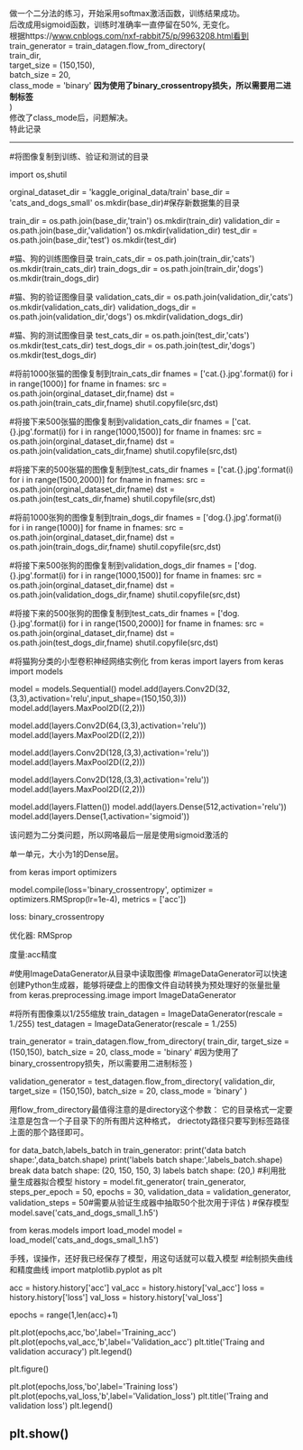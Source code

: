 做一个二分法的练习，开始采用softmax激活函数，训练结果成功。  
后改成用sigmoid函数，训练时准确率一直停留在50%, 无变化。  
根据https://www.cnblogs.com/nxf-rabbit75/p/9963208.html看到   
train_generator = train_datagen.flow_from_directory(  
    train_dir,  
    target_size = (150,150),   
    batch_size = 20,   
    class_mode = 'binary'  **因为使用了binary_crossentropy损失，所以需要用二进制标签**   
)   
修改了class_mode后，问题解决。   
特此记录     

----------------------------------------------------------------------
#将图像复制到训练、验证和测试的目录

import os,shutil

orginal_dataset_dir = 'kaggle_original_data/train'
base_dir = 'cats_and_dogs_small'
os.mkdir(base_dir)#保存新数据集的目录

train_dir = os.path.join(base_dir,'train')
os.mkdir(train_dir)
validation_dir = os.path.join(base_dir,'validation')
os.mkdir(validation_dir)
test_dir = os.path.join(base_dir,'test')
os.mkdir(test_dir)

\#猫、狗的训练图像目录
train_cats_dir = os.path.join(train_dir,'cats')
os.mkdir(train_cats_dir)
train_dogs_dir = os.path.join(train_dir,'dogs')
os.mkdir(train_dogs_dir)

\#猫、狗的验证图像目录
validation_cats_dir = os.path.join(validation_dir,'cats')
os.mkdir(validation_cats_dir)
validation_dogs_dir = os.path.join(validation_dir,'dogs')
os.mkdir(validation_dogs_dir)

\#猫、狗的测试图像目录
test_cats_dir = os.path.join(test_dir,'cats')
os.mkdir(test_cats_dir)
test_dogs_dir = os.path.join(test_dir,'dogs')
os.mkdir(test_dogs_dir)

#将前1000张猫的图像复制到train_cats_dir
fnames = ['cat.{}.jpg'.format(i) for i in range(1000)]
for fname in fnames:
    src = os.path.join(orginal_dataset_dir,fname)
    dst = os.path.join(train_cats_dir,fname)
    shutil.copyfile(src,dst)

#将接下来500张猫的图像复制到validation_cats_dir
fnames = ['cat.{}.jpg'.format(i) for i in range(1000,1500)]
for fname in fnames:
    src = os.path.join(orginal_dataset_dir,fname)
    dst = os.path.join(validation_cats_dir,fname)
    shutil.copyfile(src,dst)

#将接下来的500张猫的图像复制到test_cats_dir
fnames = ['cat.{}.jpg'.format(i) for i in range(1500,2000)]
for fname in fnames:
    src = os.path.join(orginal_dataset_dir,fname)
    dst = os.path.join(test_cats_dir,fname)
    shutil.copyfile(src,dst)

#将前1000张狗的图像复制到train_dogs_dir
fnames = ['dog.{}.jpg'.format(i) for i in range(1000)]
for fname in fnames:
    src = os.path.join(orginal_dataset_dir,fname)
    dst = os.path.join(train_dogs_dir,fname)
    shutil.copyfile(src,dst)

#将接下来500张狗的图像复制到validation_dogs_dir
fnames = ['dog.{}.jpg'.format(i) for i in range(1000,1500)]
for fname in fnames:
    src = os.path.join(orginal_dataset_dir,fname)
    dst = os.path.join(validation_dogs_dir,fname)
    shutil.copyfile(src,dst)

#将接下来的500张狗的图像复制到test_cats_dir
fnames = ['dog.{}.jpg'.format(i) for i in range(1500,2000)]
for fname in fnames:
    src = os.path.join(orginal_dataset_dir,fname)
    dst = os.path.join(test_dogs_dir,fname)
    shutil.copyfile(src,dst)
 
 

#将猫狗分类的小型卷积神经网络实例化
from keras import layers
from keras import models

model = models.Sequential()
model.add(layers.Conv2D(32,(3,3),activation='relu',input_shape=(150,150,3)))
model.add(layers.MaxPool2D((2,2)))

model.add(layers.Conv2D(64,(3,3),activation='relu'))
model.add(layers.MaxPool2D((2,2)))

model.add(layers.Conv2D(128,(3,3),activation='relu'))
model.add(layers.MaxPool2D((2,2)))

model.add(layers.Conv2D(128,(3,3),activation='relu'))
model.add(layers.MaxPool2D((2,2)))

model.add(layers.Flatten())
model.add(layers.Dense(512,activation='relu'))
model.add(layers.Dense(1,activation='sigmoid'))
 

该问题为二分类问题，所以网咯最后一层是使用sigmoid激活的

单一单元，大小为1的Dense层。 



 

 
from keras import optimizers

model.compile(loss='binary_crossentropy',
             optimizer = optimizers.RMSprop(lr=1e-4),
             metrics = ['acc'])
 
loss: binary_crossentropy

优化器: RMSprop

度量:acc精度

 
#使用ImageDataGenerator从目录中读取图像
#ImageDataGenerator可以快速创建Python生成器，能够将硬盘上的图像文件自动转换为预处理好的张量批量
from keras.preprocessing.image import ImageDataGenerator

#将所有图像乘以1/255缩放
train_datagen = ImageDataGenerator(rescale = 1./255)
test_datagen = ImageDataGenerator(rescale = 1./255)

train_generator = train_datagen.flow_from_directory(
    train_dir,
    target_size = (150,150),
    batch_size = 20,
    class_mode = 'binary'  #因为使用了binary_crossentropy损失，所以需要用二进制标签
)

validation_generator = test_datagen.flow_from_directory(
    validation_dir,
    target_size = (150,150),
    batch_size = 20,
    class_mode = 'binary'
)
 
 

 用flow_from_directory最值得注意的是directory这个参数：
它的目录格式一定要注意是包含一个子目录下的所有图片这种格式，
driectoty路径只要写到标签路径上面的那个路径即可。 
 
for data_batch,labels_batch in train_generator:
    print('data batch shape:',data_batch.shape)
    print('labels batch shape:',labels_batch.shape)
    break
data batch shape: (20, 150, 150, 3)
labels batch shape: (20,)
#利用批量生成器拟合模型
history = model.fit_generator(
    train_generator,
    steps_per_epoch = 50,
    epochs = 30,
    validation_data = validation_generator,
    validation_steps = 50#需要从验证生成器中抽取50个批次用于评估
)
  #保存模型
  model.save('cats_and_dogs_small_1.h5')

 
  from keras.models import load_model
  model = load_model('cats_and_dogs_small_1.h5')

 手残，误操作，还好我已经保存了模型，用这句话就可以载入模型
#绘制损失曲线和精度曲线
import matplotlib.pyplot as plt

acc = history.history['acc']
val_acc = history.history['val_acc']
loss = history.history['loss']
val_loss = history.history['val_loss']

epochs = range(1,len(acc)+1)

plt.plot(epochs,acc,'bo',label='Training_acc')
plt.plot(epochs,val_acc,'b',label='Validation_acc')
plt.title('Traing and validation accuracy')
plt.legend()

plt.figure()

plt.plot(epochs,loss,'bo',label='Training loss')
plt.plot(epochs,val_loss,'b',label='Validation_loss')
plt.title('Traing and validation loss')
plt.legend()

plt.show()
------------------------------------------------------------------------

